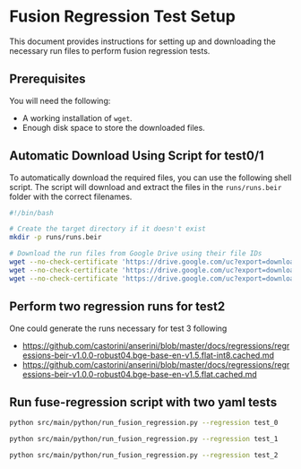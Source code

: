 # Fusion Regression Test Setup

This document provides instructions for setting up and downloading the necessary run files to perform fusion regression tests.

## Prerequisites
You will need the following:
- A working installation of `wget`.
- Enough disk space to store the downloaded files.

## Automatic Download Using Script for test0/1
To automatically download the required files, you can use the following shell script. The script will download and extract the files in the `runs/runs.beir` folder with the correct filenames.

```bash
#!/bin/bash

# Create the target directory if it doesn't exist
mkdir -p runs/runs.beir

# Download the run files from Google Drive using their file IDs
wget --no-check-certificate 'https://drive.google.com/uc?export=download&id=1XVlVCDYQe3YjRzxplaeGbmW_0EFQCgm8' -O runs/runs.beir/run.inverted.beir-v1.0.0-robust04.multifield.test.bm25
wget --no-check-certificate 'https://drive.google.com/uc?export=download&id=1Z4rWlNgmXebMf1ardfiDg_4KIZImjqxt' -O runs/runs.beir/run.inverted.beir-v1.0.0-robust04.splade-pp-ed.test.splade-pp-ed-cached
wget --no-check-certificate 'https://drive.google.com/uc?export=download&id=1fExxJHkPPNCdtptKqWTbcsH0Ql0PnPqS' -O runs/runs.beir/run.inverted.beir-v1.0.0-robust04.flat.test.bm25
```
## Perform two regression runs for test2
One could generate the runs necessary for test 3 following 
- https://github.com/castorini/anserini/blob/master/docs/regressions/regressions-beir-v1.0.0-robust04.bge-base-en-v1.5.flat-int8.cached.md
- https://github.com/castorini/anserini/blob/master/docs/regressions/regressions-beir-v1.0.0-robust04.bge-base-en-v1.5.flat.cached.md

## Run fuse-regression script with two yaml tests
```bash
python src/main/python/run_fusion_regression.py --regression test_0

python src/main/python/run_fusion_regression.py --regression test_1

python src/main/python/run_fusion_regression.py --regression test_2
```